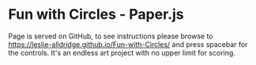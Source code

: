 # Fun with Circles - Paper.js

Page is served on GitHub, to see instructions please browse to https://leslie-alldridge.github.io/Fun-with-Circles/ and press spacebar for the controls. It's an endless art project with no upper limit for scoring. 
